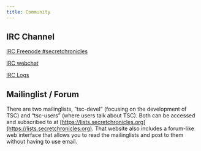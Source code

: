 ```yaml
---
title: Community
---
```


IRC Channel
-----------

[IRC Freenode #secretchronicles](irc://irc.freenode.net/secretchronicles)

[IRC webchat](https://webchat.freenode.net/?channels=secretchronicles)

[IRC Logs](https://chatlogs.secretchronicles.org)

Mailinglist / Forum
-------------------

There are two mailinglists, “tsc-devel” (focusing on the development
of TSC) and “tsc-users” (where users talk about TSC). Both can be
accessed and subscribed to at
[https://lists.secretchronicles.org](https://lists.secretchronicles.org). That
website also includes a forum-like web interface that allows you to
read the mailinglists and post to them without having to use email.
